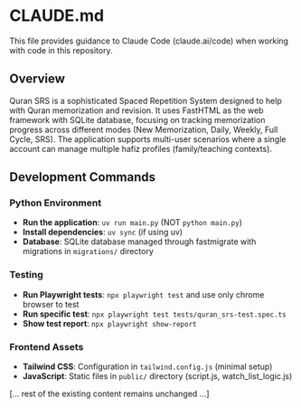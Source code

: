 # CLAUDE.md

This file provides guidance to Claude Code (claude.ai/code) when working with code in this repository.

## Overview

Quran SRS is a sophisticated Spaced Repetition System designed to help with Quran memorization and revision. It uses FastHTML as the web framework with SQLite database, focusing on tracking memorization progress across different modes (New Memorization, Daily, Weekly, Full Cycle, SRS). The application supports multi-user scenarios where a single account can manage multiple hafiz profiles (family/teaching contexts).

## Development Commands

### Python Environment
- **Run the application**: `uv run main.py` (NOT `python main.py`)
- **Install dependencies**: `uv sync` (if using uv)
- **Database**: SQLite database managed through fastmigrate with migrations in `migrations/` directory

### Testing
- **Run Playwright tests**: `npx playwright test` and use only chrome browser to test
- **Run specific test**: `npx playwright test tests/quran_srs-test.spec.ts`
- **Show test report**: `npx playwright show-report`

### Frontend Assets
- **Tailwind CSS**: Configuration in `tailwind.config.js` (minimal setup)
- **JavaScript**: Static files in `public/` directory (script.js, watch_list_logic.js)

[... rest of the existing content remains unchanged ...]